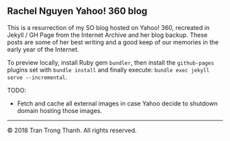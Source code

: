 ## Rachel Nguyen Yahoo! 360 blog

This is a resurrection of my SO blog hosted on Yahoo! 360, recreated in Jekyll / GH Page from the Internet Archive and her blog backup. These posts are some of her best writing and a good keep of our memories in the early year of the Internet.

To preview locally, install Ruby gem `bundler`, then install the `github-pages` plugins set with `bundle install` and finally execute: `bundle exec jekyll serve --incremental`.

TODO:
- Fetch and cache all external images in case Yahoo decide to shutdown domain hosting those images.

---
© 2018 Tran Trong Thanh. All rights reserved.
